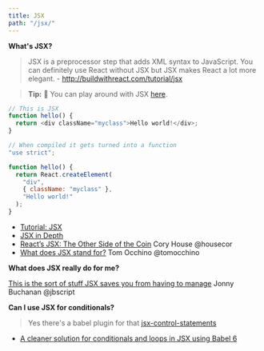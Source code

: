 ```yaml
---
title: JSX
path: "/jsx/"
---
```



**What's JSX?**

>JSX is a preprocessor step that adds XML syntax to JavaScript. You can definitely use React without JSX but JSX makes React a lot more elegant. - http://buildwithreact.com/tutorial/jsx

> **Tip:** 🤔 You can play around with JSX [here](https://babeljs.io/repl/#?babili=false&evaluate=true&lineWrap=false&presets=es2015%2Creact%2Cstage-0&targets=&browsers=&builtIns=false&code=function%20hello()%20%7B%0A%20%20return%20%3Cdiv%20className%3D%22myclass%22%3EHello%20world!%3C%2Fdiv%3E%3B%0A%7D).

```javascript
// This is JSX
function hello() {
  return <div className="myclass">Hello world!</div>;
}

// When compiled it gets turned into a function
"use strict";

function hello() {
  return React.createElement(
    "div",
    { className: "myclass" },
    "Hello world!"
  );
}

```



* [Tutorial: JSX](http://buildwithreact.com/tutorial/jsx)
* [JSX in Depth](https://facebook.github.io/react/docs/jsx-in-depth.html)
* [React’s JSX: The Other Side of the Coin](https://medium.com/@housecor/react-s-jsx-the-other-side-of-the-coin-2ace7ab62b98#.i5rmd9h07) Cory House @housecor
* [What does JSX stand for?](https://twitter.com/tomocchino/status/769931611303321601) Tom Occhino @tomocchino

**What does JSX really do for me?**

[This is the sort of stuff JSX saves you from having to manage](https://gist.github.com/insin/8e72bed793772d82ca8d) Jonny Buchanan @jbscript

**Can I use JSX for conditionals?**
> Yes there's a babel plugin for that [jsx-control-statements](https://www.npmjs.com/package/jsx-control-statements)

* [A cleaner solution for conditionals and loops in JSX using Babel 6](https://tomat.blog/a-cleaner-solution-for-conditionals-and-loops-in-jsx-using-babel-6-a67dcaee9b06#.tlsxvz52a)
